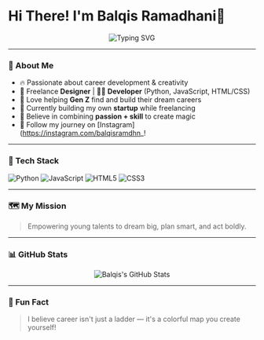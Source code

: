 <h1>Hi There! I'm Balqis Ramadhani🚀</h1>

<p align="center">
  <img src="https://readme-typing-svg.demolab.com?font=Fira+Code&weight=600&size=24&pause=1000&color=FF6EC7&center=true&vCenter=true&width=435&lines=Career+Enthusiast;Creative+Designer+%26+Developer;Helping+Gen+Z+Find+Their+Path" alt="Typing SVG" />
</p>

---

### 🌟 About Me
- 🔥 Passionate about career development & creativity
- 🎨 Freelance **Designer** | 👩‍💻 **Developer** (Python, JavaScript, HTML/CSS)
- 🧠 Love helping **Gen Z** find and build their dream careers
- 🚀 Currently building my own **startup** while freelancing
- 🎯 Believe in combining **passion + skill** to create magic
- 📸 Follow my journey on [Instagram](https://instagram.com/balqisramdhn_!

---

### 🔧 Tech Stack
![Python](https://img.shields.io/badge/Python-3776AB?style=for-the-badge&logo=python&logoColor=white)
![JavaScript](https://img.shields.io/badge/JavaScript-F7DF1E?style=for-the-badge&logo=javascript&logoColor=black)
![HTML5](https://img.shields.io/badge/HTML5-E34F26?style=for-the-badge&logo=html5&logoColor=white)
![CSS3](https://img.shields.io/badge/CSS3-1572B6?style=for-the-badge&logo=css3&logoColor=white)

---

### 🗺️ My Mission
> Empowering young talents to dream big, plan smart, and act boldly.

---

### 📊 GitHub Stats
<p align="center">
  <img src="https://github-readme-stats.vercel.app/api?username=yourgithubusername&show_icons=true&theme=radical" alt="Balqis's GitHub Stats" />
</p>

---

### 🌈 Fun Fact
> I believe career isn't just a ladder — it's a colorful map you create yourself!

